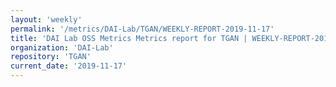 ```yaml
---
layout: 'weekly'
permalink: '/metrics/DAI-Lab/TGAN/WEEKLY-REPORT-2019-11-17'
title: 'DAI Lab OSS Metrics Metrics report for TGAN | WEEKLY-REPORT-2019-11-17'
organization: 'DAI-Lab'
repository: 'TGAN'
current_date: '2019-11-17'
---
```

